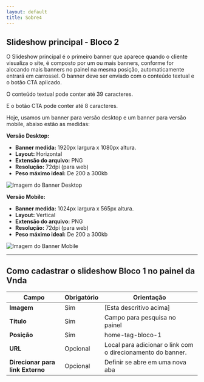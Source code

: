 ```yaml
---
layout: default
title: Sobre4
---
```


## Slideshow principal - Bloco 2 


O Slideshow principal é o primeiro banner que aparece quando o cliente visualiza o site, é composto por um ou mais banners, conforme for alocando mais banners no painel na mesma posição, automaticamente entrará em carrossel. O banner deve ser enviado com o conteúdo textual e o botão CTA aplicado.

O conteúdo textual pode conter até 39 caracteres.

E o botão CTA pode conter até 8 caracteres.

Hoje, usamos um banner para versão desktop e um banner para versão mobile, abaixo estão as medidas:

**Versão Desktop:**

- **Banner medida:** 1920px largura x 1080px altura.
- **Layout:** Horizontal
- **Extensão do arquivo:** PNG
- **Resolução:** 72dpi (para web)
- **Peso máximo ideal:** De 200 a 300kb

![Imagem do Banner Desktop](https://inobvia.gitbook.io/~gitbook/image?url=https%3A%2F%2F2653585157-files.gitbook.io%2F%7E%2Ffiles%2Fv0%2Fb%2Fgitbook-x-prod.appspot.com%2Fo%2Fspaces%252FyCgNbBZNH0iSlcCxpIIE%252Fuploads%252FtPOIkwOB6P8xrgPe4tp7%252Fimage.png%3Falt%3Dmedia%26token%3D7462d3ce-f614-4e06-a946-548c1fcbc266&width=768&dpr=4&quality=100&sign=6364fec&sv=1)

**Versão Mobile:**

- **Banner medida:** 1024px largura x 565px altura.
- **Layout:** Vertical
- **Extensão do arquivo:** PNG
- **Resolução:** 72dpi (para web)
- **Peso máximo ideal:** De 200 a 300kb

![Imagem do Banner Mobile](https://inobvia.gitbook.io/~gitbook/image?url=https%3A%2F%2F2653585157-files.gitbook.io%2F%7E%2Ffiles%2Fv0%2Fb%2Fgitbook-x-prod.appspot.com%2Fo%2Fspaces%252FyCgNbBZNH0iSlcCxpIIE%252Fuploads%252FBM4v964i7NYoDvQHBqVV%252Fimage.png%3Falt%3Dmedia%26token%3D9c2e96b9-26c6-4cdd-a3c7-88fbc2f55ac8&width=768&dpr=4&quality=100&sign=11582bc7&sv=1)


---

## Como cadastrar o slideshow Bloco 1 no painel da Vnda


| Campo                                        | Obrigatório | Orientação                                                                                                                                      |
|----------------------------------------------|-------------|-------------------------------------------------------------------------------------------------------------------------------------------------|
| **Imagem**                                   | Sim         | [Esta descritivo acima]                             |
| **Titulo**                                   | Sim         | Campo para pesquisa no painel                                                                                                                  |
| **Posição**                                  | Sim         | home-tag-bloco-1                                                                                                                                     |
| **URL**                                      | Opcional    | Local para adicionar o link com o direcionamento do banner.                                                                                     |
| **Direcionar para link Externo**             | Opcional    | Definir se abre em uma nova aba                                                                                                                 |



